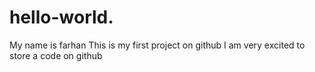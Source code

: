 # hello-world.
My name is farhan 
This is my first project on github
I am very excited to store a code on github
